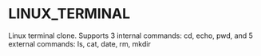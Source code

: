 # LINUX_TERMINAL
 Linux terminal clone. Supports 3 internal commands: cd, echo, pwd, and 5 external commands: ls, cat, date, rm, mkdir
